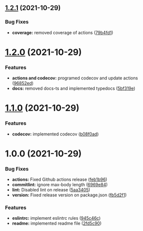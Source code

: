 ## [1.2.1](https://github.com/devalexanderdaza/puppeteer-extends/compare/v1.2.0...v1.2.1) (2021-10-29)


### Bug Fixes

* **coverage:** removed coverage of actions ([79b4fd1](https://github.com/devalexanderdaza/puppeteer-extends/commit/79b4fd141509fa05e83f5a1e7ab40e65b036916f))

# [1.2.0](https://github.com/devalexanderdaza/puppeteer-extends/compare/v1.1.0...v1.2.0) (2021-10-29)

### Features

- **actions and codecov:** programed codecov and update actions ([96852ed](https://github.com/devalexanderdaza/puppeteer-extends/commit/96852ed60767386c0271953b3d27d2c4e0dc25c0))
- **docs:** removed docs-ts and implemented typedocs ([5bf319e](https://github.com/devalexanderdaza/puppeteer-extends/commit/5bf319e6d285049d2efb7abbe334849ba3153303))

# [1.1.0](https://github.com/devalexanderdaza/puppeteer-extends/compare/v1.0.0...v1.1.0) (2021-10-29)

### Features

- **codecov:** implemented codecov ([b08f0ad](https://github.com/devalexanderdaza/puppeteer-extends/commit/b08f0ada4149d1e47d9b8a4e6d6b0603ca376a4f))

# 1.0.0 (2021-10-29)

### Bug Fixes

- **actions:** Fixed Github actions release ([feb1b96](https://github.com/devalexanderdaza/puppeteer-extends/commit/feb1b96f7cd09dc302de32b8dcef5f60225ddb17))
- **commitlint:** ignore max-body length ([6969e84](https://github.com/devalexanderdaza/puppeteer-extends/commit/6969e840416417b25af5678414d5a24bb4280b9b))
- **lint:** Disabled lint on release ([5aa3405](https://github.com/devalexanderdaza/puppeteer-extends/commit/5aa340511f41f63010b3b46bfbd73cfed29ef763))
- **version:** Fixed release version on package.json ([fb5d2f1](https://github.com/devalexanderdaza/puppeteer-extends/commit/fb5d2f1b8749a65bd0bd54127b32a6d1efb539ef))

### Features

- **eslintrc:** implement eslintrc rules ([945c46c](https://github.com/devalexanderdaza/puppeteer-extends/commit/945c46c17b142a9186f8deae1a78ed1d50cde9b3))
- **readme:** implemented readme file ([2fd5c90](https://github.com/devalexanderdaza/puppeteer-extends/commit/2fd5c9034530524b6f5f5645ca5caf934418abf3))
